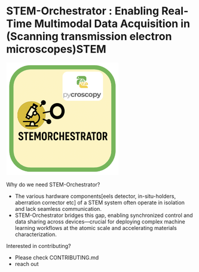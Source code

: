 # STEM-Orchestrator : Enabling Real-Time Multimodal Data Acquisition in (Scanning transmission electron microscopes)STEM

<img src="./assests/stemOrchestratorv2.png" width="300" height="300" alt="STEM Orchestrator">

Why do we need STEM-Orchestrator?
- The various hardware components[eels detector, in-situ-holders, aberration corrector etc] of a STEM system often operate in isolation and lack seamless communication.
-  STEM-Orchestrator bridges this gap, enabling synchronized control and data sharing across devices—crucial for deploying complex machine learning workflows at the atomic scale and accelerating materials characterization.

Interested in contributing?
 - Please check CONTRIBUTING.md 
 - reach out